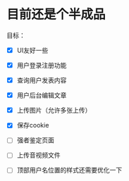 # 目前还是个半成品

目标：

- [x] UI友好一些 

- [x] 用户登录注册功能

- [x] 查询用户发表内容

- [x] 用户后台编辑文章

- [x] 上传图片（允许多张上传）

- [x] 保存cookie

- [ ] 强者鉴定页面
- [ ] 上传音视频文件
- [ ] 顶部用户名位置的样式还需要优化一下